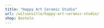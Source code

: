 ```yaml
---
title: "Happy Art Ceramic Studio"
url: /wilsonville/happy-art-ceramic-studio/
shop: Basteln
---
```

